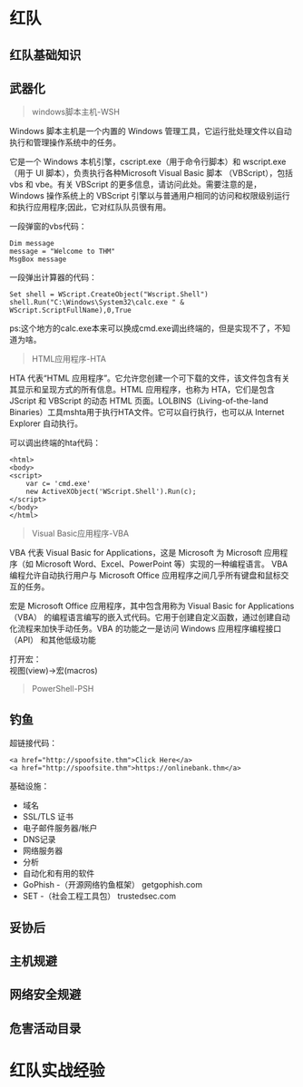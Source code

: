 # 红队

## 红队基础知识



## 武器化

>windows脚本主机-WSH

Windows 脚本主机是一个内置的 Windows 管理工具，它运行批处理文件以自动执行和管理操作系统中的任务。

它是一个 Windows 本机引擎，cscript.exe（用于命令行脚本）和 wscript.exe（用于 UI 脚本），负责执行各种Microsoft Visual Basic 脚本 （VBScript），包括 vbs 和 vbe。有关 VBScript 的更多信息，请访问此处。需要注意的是，Windows 操作系统上的 VBScript 引擎以与普通用户相同的访问和权限级别运行和执行应用程序;因此，它对红队队员很有用。

一段弹窗的vbs代码：
``````
Dim message 
message = "Welcome to THM"
MsgBox message
``````

一段弹出计算器的代码：
``````
Set shell = WScript.CreateObject("Wscript.Shell")
shell.Run("C:\Windows\System32\calc.exe " & WScript.ScriptFullName),0,True
``````
ps:这个地方的calc.exe本来可以换成cmd.exe调出终端的，但是实现不了，不知道为啥。



>HTML应用程序-HTA

HTA 代表“HTML 应用程序”。它允许您创建一个可下载的文件，该文件包含有关其显示和呈现方式的所有信息。HTML 应用程序，也称为 HTA，它们是包含 JScript 和 VBScript 的动态 HTML 页面。LOLBINS（Living-of-the-land Binaries）工具mshta用于执行HTA文件。它可以自行执行，也可以从 Internet Explorer 自动执行。

可以调出终端的hta代码：
``````
<html>
<body>
<script>
	var c= 'cmd.exe'
	new ActiveXObject('WScript.Shell').Run(c);
</script>
</body>
</html>
``````

>Visual Basic应用程序-VBA

VBA 代表 Visual Basic for Applications，这是 Microsoft 为 Microsoft 应用程序（如 Microsoft Word、Excel、PowerPoint 等）实现的一种编程语言。 VBA 编程允许自动执行用户与 Microsoft Office 应用程序之间几乎所有键盘和鼠标交互的任务。

宏是 Microsoft Office 应用程序，其中包含用称为 Visual Basic for Applications （VBA） 的编程语言编写的嵌入式代码。它用于创建自定义函数，通过创建自动化流程来加快手动任务。VBA 的功能之一是访问 Windows 应用程序编程接口 （API） 和其他低级功能

打开宏：  
视图(view)->宏(macros)


>PowerShell-PSH


## 钓鱼

超链接代码：
``````
<a href="http://spoofsite.thm">Click Here</a>
<a href="http://spoofsite.thm">https://onlinebank.thm</a>
``````

基础设施：  
- 域名
- SSL/TLS 证书
- 电子邮件服务器/帐户
- DNS记录
- 网络服务器
- 分析
- 自动化和有用的软件
- GoPhish -（开源网络钓鱼框架） getgophish.com
- SET -（社会工程工具包） trustedsec.com





## 妥协后

## 主机规避

## 网络安全规避

## 危害活动目录


# 红队实战经验


